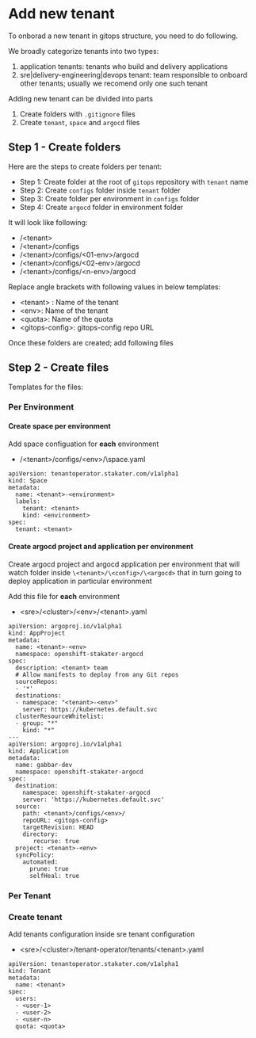 # Add new tenant

To onborad a new tenant in gitops structure, you need to do following.

We broadly categorize tenants into two types:

1. application tenants: tenants who build and delivery applications
2. sre|delivery-engineering|devops tenant: team responsible to onboard other tenants; usually we recomend only one such tenant

Adding new tenant can be divided into parts

1. Create folders with `.gitignore` files
2. Create `tenant`, `space` and `argocd` files

## Step 1 - Create folders

Here are the steps to create folders per tenant:

- Step 1: Create folder at the root of `gitops` repository with `tenant` name
- Step 2: Create `configs` folder inside `tenant` folder
- Step 3: Create folder per environment in `configs` folder
- Step 4: Create `argocd` folder in environment folder

It will look like following:

- /\<tenant>
- /\<tenant>/configs
- /\<tenant>/configs/\<01-env>/argocd
- /\<tenant>/configs/\<02-env>/argocd
- /\<tenant>/configs/\<n-env>/argocd

Replace angle brackets with following values in below templates:
  - \<tenant> : Name of the tenant
  - \<env>:  Name of the tenant
  - \<quota>: Name of the quota
  - \<gitops-config>: gitops-config repo URL

Once these folders are created; add following files

## Step 2 - Create files

Templates for the files:

### Per Environment

#### Create space per environment

Add space configuation for **each** environment

- /\<tenant>/configs/\<env>/\space.yaml

```
apiVersion: tenantoperator.stakater.com/v1alpha1
kind: Space
metadata:
  name: <tenant>-<environment>
  labels:
    tenant: <tenant>
    kind: <environment>
spec:
  tenant: <tenant>
```

#### Create argocd project and application per environment

Create argocd project and argocd application per environment that will watch folder inside `\<tenant>/\<config>/\<argocd>` that in turn going to deploy application in particular environment

Add this file for **each** environment

- \<sre>/\<cluster>/\<env>/\<tenant>.yaml
```
apiVersion: argoproj.io/v1alpha1
kind: AppProject
metadata:
  name: <tenant>-<env>
  namespace: openshift-stakater-argocd
spec:
  description: <tenant> team
  # Allow manifests to deploy from any Git repos
  sourceRepos:
  - '*'
  destinations:
  - namespace: "<tenant>-<env>"
    server: https://kubernetes.default.svc
  clusterResourceWhitelist:
  - group: "*"
    kind: "*"
---
apiVersion: argoproj.io/v1alpha1
kind: Application
metadata:
  name: gabbar-dev
  namespace: openshift-stakater-argocd
spec:
  destination:
    namespace: openshift-stakater-argocd
    server: 'https://kubernetes.default.svc'
  source:
    path: <tenant>/configs/<env>/
    repoURL: <gitops-config>
    targetRevision: HEAD
    directory:
       recurse: true
  project: <tenant>-<env>
  syncPolicy:
    automated:
      prune: true
      selfHeal: true
```

### Per Tenant

### Create tenant

Add tenants configuration inside sre tenant configuration

- \<sre>/\<cluster>/tenant-operator/tenants/\<tenant>.yaml

```
apiVersion: tenantoperator.stakater.com/v1alpha1
kind: Tenant
metadata:
  name: <tenant>
spec:
  users:
  - <user-1>
  - <user-2>
  - <user-n>
  quota: <quota>
```
